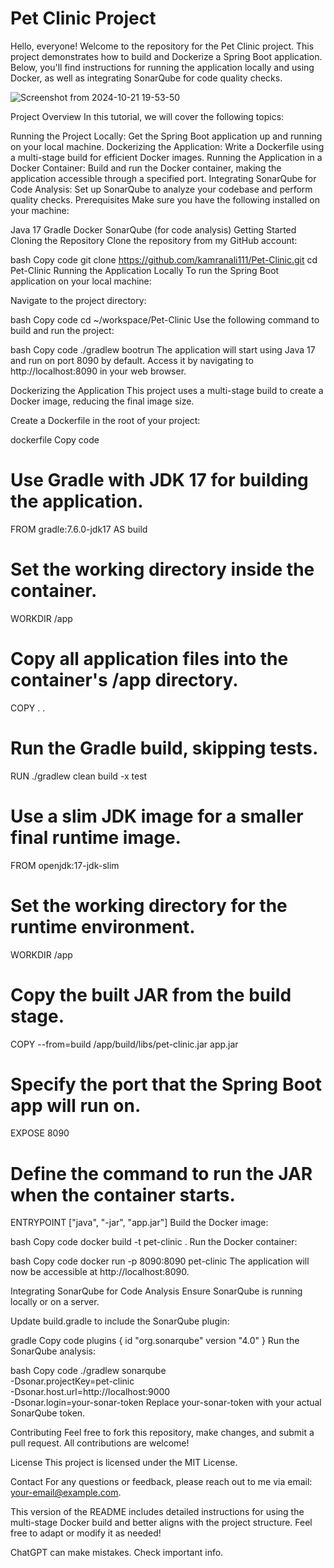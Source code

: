 # Pet Clinic Project

Hello, everyone! Welcome to the repository for the Pet Clinic project. This project demonstrates how to build and Dockerize a Spring Boot application. Below, you'll find instructions for running the application locally and using Docker, as well as integrating SonarQube for code quality checks.

![Screenshot from 2024-10-21 19-53-50](https://github.com/user-attachments/assets/277f6a4c-b65d-4d4a-8137-ca1f6cc07ee2)

Project Overview
In this tutorial, we will cover the following topics:

Running the Project Locally: Get the Spring Boot application up and running on your local machine.
Dockerizing the Application: Write a Dockerfile using a multi-stage build for efficient Docker images.
Running the Application in a Docker Container: Build and run the Docker container, making the application accessible through a specified port.
Integrating SonarQube for Code Analysis: Set up SonarQube to analyze your codebase and perform quality checks.
Prerequisites
Make sure you have the following installed on your machine:

Java 17
Gradle
Docker
SonarQube (for code analysis)
Getting Started
Cloning the Repository
Clone the repository from my GitHub account:

bash
Copy code
git clone https://github.com/kamranali111/Pet-Clinic.git
cd Pet-Clinic
Running the Application Locally
To run the Spring Boot application on your local machine:

Navigate to the project directory:

bash
Copy code
cd ~/workspace/Pet-Clinic
Use the following command to build and run the project:

bash
Copy code
./gradlew bootrun
The application will start using Java 17 and run on port 8090 by default. Access it by navigating to http://localhost:8090 in your web browser.

Dockerizing the Application
This project uses a multi-stage build to create a Docker image, reducing the final image size.

Create a Dockerfile in the root of your project:

dockerfile
Copy code
# Use Gradle with JDK 17 for building the application.
FROM gradle:7.6.0-jdk17 AS build

# Set the working directory inside the container.
WORKDIR /app

# Copy all application files into the container's /app directory.
COPY . .

# Run the Gradle build, skipping tests.
RUN ./gradlew clean build -x test

# Use a slim JDK image for a smaller final runtime image.
FROM openjdk:17-jdk-slim

# Set the working directory for the runtime environment.
WORKDIR /app

# Copy the built JAR from the build stage.
COPY --from=build /app/build/libs/pet-clinic.jar app.jar

# Specify the port that the Spring Boot app will run on.
EXPOSE 8090

# Define the command to run the JAR when the container starts.
ENTRYPOINT ["java", "-jar", "app.jar"]
Build the Docker image:

bash
Copy code
docker build -t pet-clinic .
Run the Docker container:

bash
Copy code
docker run -p 8090:8090 pet-clinic
The application will now be accessible at http://localhost:8090.

Integrating SonarQube for Code Analysis
Ensure SonarQube is running locally or on a server.

Update build.gradle to include the SonarQube plugin:

gradle
Copy code
plugins {
    id "org.sonarqube" version "4.0"
}
Run the SonarQube analysis:

bash
Copy code
./gradlew sonarqube \
-Dsonar.projectKey=pet-clinic \
-Dsonar.host.url=http://localhost:9000 \
-Dsonar.login=your-sonar-token
Replace your-sonar-token with your actual SonarQube token.

Contributing
Feel free to fork this repository, make changes, and submit a pull request. All contributions are welcome!

License
This project is licensed under the MIT License.

Contact
For any questions or feedback, please reach out to me via email: your-email@example.com.

This version of the README includes detailed instructions for using the multi-stage Docker build and better aligns with the project structure. Feel free to adapt or modify it as needed!











ChatGPT can make mistakes. Check important info.

